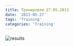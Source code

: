 ```yaml
---
title: Тренировки 27.05.2013
date: '2013-05-27'
tags: 'Training'
categories: 'Training'
---
```


![results](/assets/graphs/2013-05-27-workout.png)
